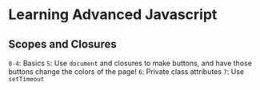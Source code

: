 # Learning Advanced Javascript
## Scopes and Closures
``0-4``: Basics
``5``: Use ``document`` and closures to make buttons, and have those buttons change the colors of the page!
``6``: Private class attributes
``7``: Use ``setTimeout``
